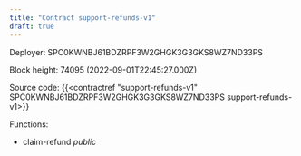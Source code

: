 ```yaml
---
title: "Contract support-refunds-v1"
draft: true
---
```

Deployer: SPC0KWNBJ61BDZRPF3W2GHGK3G3GKS8WZ7ND33PS


 



Block height: 74095 (2022-09-01T22:45:27.000Z)

Source code: {{<contractref "support-refunds-v1" SPC0KWNBJ61BDZRPF3W2GHGK3G3GKS8WZ7ND33PS support-refunds-v1>}}

Functions:

* claim-refund _public_
